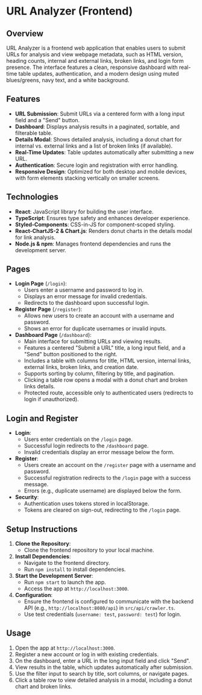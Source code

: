# URL Analyzer (Frontend)

## Overview
URL Analyzer is a frontend web application that enables users to submit URLs for analysis and view webpage metadata, such as HTML version, heading counts, internal and external links, broken links, and login form presence. The interface features a clean, responsive dashboard with real-time table updates, authentication, and a modern design using muted blues/greens, navy text, and a white background.

## Features
- **URL Submission**: Submit URLs via a centered form with a long input field and a "Send" button.
- **Dashboard**: Displays analysis results in a paginated, sortable, and filterable table.
- **Details Modal**: Shows detailed analysis, including a donut chart for internal vs. external links and a list of broken links (if available).
- **Real-Time Updates**: Table updates automatically after submitting a new URL.
- **Authentication**: Secure login and registration with error handling.
- **Responsive Design**: Optimized for both desktop and mobile devices, with form elements stacking vertically on smaller screens.

## Technologies
- **React**: JavaScript library for building the user interface.
- **TypeScript**: Ensures type safety and enhances developer experience.
- **Styled-Components**: CSS-in-JS for component-scoped styling.
- **React-ChartJS-2 & Chart.js**: Renders donut charts in the details modal for link analysis.
- **Node.js & npm**: Manages frontend dependencies and runs the development server.

## Pages
- **Login Page** (`/login`):
  - Users enter a username and password to log in.
  - Displays an error message for invalid credentials.
  - Redirects to the dashboard upon successful login.
- **Register Page** (`/register`):
  - Allows new users to create an account with a username and password.
  - Shows an error for duplicate usernames or invalid inputs.
- **Dashboard Page** (`/dashboard`):
  - Main interface for submitting URLs and viewing results.
  - Features a centered "Submit a URL" title, a long input field, and a "Send" button positioned to the right.
  - Includes a table with columns for title, HTML version, internal links, external links, broken links, and creation date.
  - Supports sorting by column, filtering by title, and pagination.
  - Clicking a table row opens a modal with a donut chart and broken links details.
  - Protected route, accessible only to authenticated users (redirects to login if unauthorized).

## Login and Register
- **Login**:
  - Users enter credentials on the `/login` page.
  - Successful login redirects to the `/dashboard` page.
  - Invalid credentials display an error message below the form.
- **Register**:
  - Users create an account on the `/register` page with a username and password.
  - Successful registration redirects to the `/login` page with a success message.
  - Errors (e.g., duplicate username) are displayed below the form.
- **Security**:
  - Authentication uses tokens stored in localStorage.
  - Tokens are cleared on sign-out, redirecting to the `/login` page.

## Setup Instructions
1. **Clone the Repository**:
   - Clone the frontend repository to your local machine.
2. **Install Dependencies**:
   - Navigate to the frontend directory.
   - Run `npm install` to install dependencies.
3. **Start the Development Server**:
   - Run `npm start` to launch the app.
   - Access the app at `http://localhost:3000`.
4. **Configuration**:
   - Ensure the frontend is configured to communicate with the backend API (e.g., `http://localhost:8080/api`) in `src/api/crawler.ts`.
   - Use test credentials (`username: test`, `password: test`) for login.

## Usage
1. Open the app at `http://localhost:3000`.
2. Register a new account or log in with existing credentials.
3. On the dashboard, enter a URL in the long input field and click "Send".
4. View results in the table, which updates automatically after submission.
5. Use the filter input to search by title, sort columns, or navigate pages.
6. Click a table row to view detailed analysis in a modal, including a donut chart and broken links.

